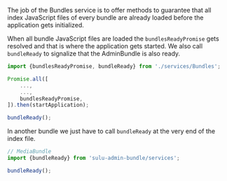 The job of the Bundles service is to offer methods to guarantee that all index JavaScript files of every bundle
are already loaded before the application gets initialized.

When all bundle JavaScript files are loaded the `bundlesReadyPromise` gets resolved and that is where the
application gets started. We also call `bundleReady` to signalize that the AdminBundle is also ready.

```js
import {bundlesReadyPromise, bundleReady} from './services/Bundles';

Promise.all([
    ...,
    ...,
    bundlesReadyPromise,
]).then(startApplication);

bundleReady();
```

In another bundle we just have to call `bundleReady` at the very end of the index file.

```js
// MediaBundle
import {bundleReady} from 'sulu-admin-bundle/services';

bundleReady();
```
